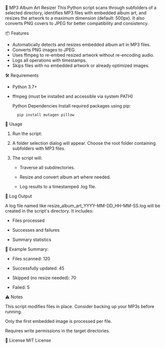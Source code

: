 🎵 MP3 Album Art Resizer
This Python script scans through subfolders of a selected directory, identifies MP3 files with embedded album art, and resizes the artwork to a maximum dimension (default: 500px). It also converts PNG covers to JPEG for better compatibility and consistency.

📦 Features
- Automatically detects and resizes embedded album art in MP3 files.
- Converts PNG images to JPEG.
- Uses ffmpeg to re-embed resized artwork without re-encoding audio.
- Logs all operations with timestamps.
- Skips files with no embedded artwork or already optimized images.

🛠️ Requirements

- Python 3.7+
- ffmpeg (must be installed and accessible via system PATH)

    Python Dependencies
Install required packages using pip:

        pip install mutagen pillow

🚀 Usage

1.	Run the script:

2.	A folder selection dialog will appear. Choose the root folder containing subfolders with MP3 files.

3.	The script will:

    -    Traverse all subdirectories.

    -    Resize and convert album art where needed.

    -    Log results to a timestamped .log file.

📁 Log Output

A log file named like resize_album_art_YYYY-MM-DD_HH-MM-SS.log will be created in the script's directory. It includes:

-    Files processed
    
-    Successes and failures

-    Summary statistics

🧪 Example
Summary:
  
-    Files scanned: 120
  
-    Successfully updated: 45
  
-    Skipped (no resize needed): 70
  
-    Failed: 5

⚠️ Notes

This script modifies files in place. Consider backing up your MP3s before running.
    
Only the first embedded image is processed per file.
    
Requires write permissions in the target directories.

📄 License
MIT License
